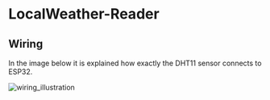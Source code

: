 # LocalWeather-Reader

## Wiring

In the image below it is explained how exactly the DHT11 sensor connects to ESP32.

![wiring_illustration](C:\Users\giannis\Documents\GitHub\LocalWeather-Reader\Documentation\images\wiring_illustration.png)
